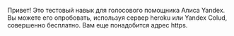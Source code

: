 Привет! Это тестовый навык для голосового помощника Алиса Yandex. Вы можете его опробовать, используя сервер heroku или Yandex Colud, совершенно бесплатно. Вам еще понадобится адрес https.